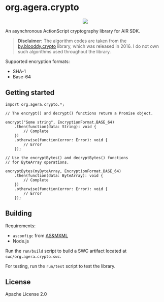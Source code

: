 # org.agera.crypto

<p align="center">
  <a href="https://agera-air.github.io/api/org.agera.crypto">
    <img src="https://img.shields.io/badge/ActionScript%20API%20Documentation-gray">
  </a>
</p>

An asynchronous ActionScript cryptography library for AIR SDK.

> **Disclaimer:** The algorithm codes are taken from the [by.blooddy.crypto](https://github.com/blooddy/blooddy_crypto) library, which was released in 2016. I do not own such algorithms used throughout the library.

Supported encryption formats:

* SHA-1
* Base-64

## Getting started

```as3
import org.agera.crypto.*;

// The encrypt() and decrypt() functions return a Promise object.

encrypt("Some string", EncryptionFormat.BASE_64)
    .then(function(data: String): void {
        // Complete
    })
    .otherwise(function(error: Error): void {
        // Error
    });

// Use the encryptBytes() and decryptBytes() functions
// for ByteArray operations.

encryptBytes(myByteArray, EncryptionFormat.BASE_64)
    .then(function(data: ByteArray): void {
        // Complete
    })
    .otherwise(function(error: Error): void {
        // Error
    });
```

## Building

Requirements:

* `asconfigc` from [AS&MXML](https://as3mxml.com)
* Node.js

Run the `run/build` script to build a SWC artifact located at `swc/org.agera.crypto.swc`.

For testing, run the `run/test` script to test the library.

## License

Apache License 2.0